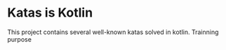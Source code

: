 # Katas is Kotlin

This project contains several well-known katas solved in kotlin.
Trainning purpose